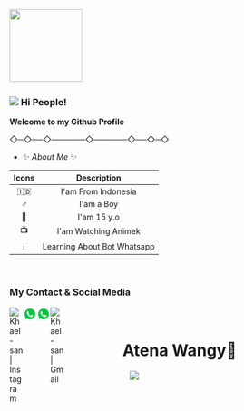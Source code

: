 </p>
<img src="https://i.ibb.co/mF5TZqH/VID-20210918-WA0051.gif" width="128" height="128"</p>

### <img src="https://github.com/TheDudeThatCode/TheDudeThatCode/blob/master/Assets/Hi.gif" width="29px"> **Hi People!**

**Welcome to my Github Profile**

◇─◇──◇──────◇──────◇──◇─◇

 - ✨ _About Me_ ✨

| Icons  |                     Description           |
| :-----------: | :--------------------------------: |
|       🇮🇩        |   I'am From Indonesia                     |
|       ♂️        |   I'am a Boy                     |
|       👔        |   I'am 15 y.o                      |
|       📺        |   I'am Watching Animek                |
|       ℹ️        |   Learning About Bot Whatsapp                |
ㅤ
### My Contact & Social Media
 <a href="https://www.instagram.com/khaelll._/">
    <img align="left" alt="Khael-san | Instagram" width="24px" src="https://github.com/TheDudeThatCode/TheDudeThatCode/blob/master/Assets/Instagram.svg" />
  </a> &nbsp;&nbsp; <a href="wa.me/6282248192917">
    <img align="left" alt="Khael-san | WhatsApp" width="24px" src="https://github.com/appicons/Whatsapp/blob/master/icons/whatsapp_194x194.png" />
  </a> &nbsp;&nbsp; <a href="wa.me/maintance">
    <img align="left" alt="Khael-san | Bot WhatsApp" width="24px" src="https://github.com/appicons/Whatsapp/blob/master/icons/whatsapp_194x194.png" />
  </a> &nbsp;&nbsp; <a href="khaelllll02@gmail.com/">
    <img align="left" alt="Khael-san | Gmail" width="24px" src="https://github.com/TheDudeThatCode/TheDudeThatCode/blob/master/Assets/Gmail.svg" />
  </a> &nbsp;&nbsp;
  ㅤ
ㅤ
	
	
	
<h1 align="center">Atena Wangy🥵</h1>
<p align="center">
	<img src="https://i.ibb.co/x7BV2js/20210918-211433.png" width="35%" style="margin-left: auto;margin-right: auto;display: block;">
</p>